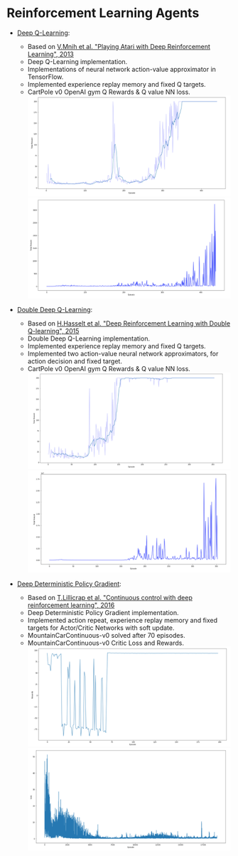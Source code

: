 # Reinforcement Learning Agents

* [Deep Q-Learning](https://github.com/AdalbertoCq/Reinforcement-Learning-Agents/blob/master/deep_q_learning_cartpole_v0.ipynb):
  * Based on [V.Mnih et al. "Playing Atari with Deep Reinforcement Learning", 2013](https://arxiv.org/pdf/1312.5602.pdf)
  * Deep Q-Learning implementation.
  * Implementations of neural network action-value approximator in TensorFlow.
  * Implemented experience replay memory and fixed Q targets.
  * CartPole v0 OpenAI gym Q Rewards & Q value NN loss.
  ![CartPole v0 OpenAI gym Q Rewards](https://github.com/AdalbertoCq/Reinforcement-Learning-Agents/blob/master/dql_rewards.png "CartPole v0 OpenAI gym")
  ![CartPole v0 OpenAI gym Q value NN loss](https://github.com/AdalbertoCq/Reinforcement-Learning-Agents/blob/master/dql_loss.png "CartPole v0 OpenAI gym")

  
* [Double Deep Q-Learning](https://github.com/AdalbertoCq/Reinforcement-Learning-Agents/blob/master/double_deep_Q_learning_cart_pole_v0.ipynb):
  * Based on [H.Hasselt et al. "Deep Reinforcement Learning with Double Q-learning", 2015](https://arxiv.org/pdf/1509.06461.pdf)
  * Double Deep Q-Learning implementation.
  * Implemented experience replay memory and fixed Q targets.
  * Implemented two action-value neural network approximators, for action decision and fixed target.
  * CartPole v0 OpenAI gym Q Rewards & Q value NN loss.
  ![CartPole v0 OpenAI gym Q Rewards](https://github.com/AdalbertoCq/Reinforcement-Learning-Agents/blob/master/ddql_rewards.png "CartPole v0 OpenAI gym")
  ![CartPole v0 OpenAI gym Q value NN loss](https://github.com/AdalbertoCq/Reinforcement-Learning-Agents/blob/master/ddql_loss.png "CartPole v0 OpenAI gym")
  
* [Deep Deterministic Policy Gradient]():
  * Based on [T.Lillicrap et al. "Continuous control with deep reinforcement learning", 2016](https://arxiv.org/abs/1509.02971)
  * Deep Deterministic Policy Gradient implementation.
  * Implemented action repeat, experience replay memory and fixed targets for Actor/Critic Networks with soft update.
  * MountainCarContinuous-v0 solved after 70 episodes.
  * MountainCarContinuous-v0 Critic Loss and Rewards.
  ![MountainCarContinuous-v0 OpenAI gym Rewards](https://github.com/AdalbertoCq/Reinforcement-Learning-Agents/blob/master/ddpg_rewards.png "MountainCarContinuous-v0 OpenAI gym")
  ![MountainCarContinuous-v0 Q value NN Loss](https://github.com/AdalbertoCq/Reinforcement-Learning-Agents/blob/master/ddpg_critic_loss.png "MountainCarContinuous-v0 OpenAI gym")
